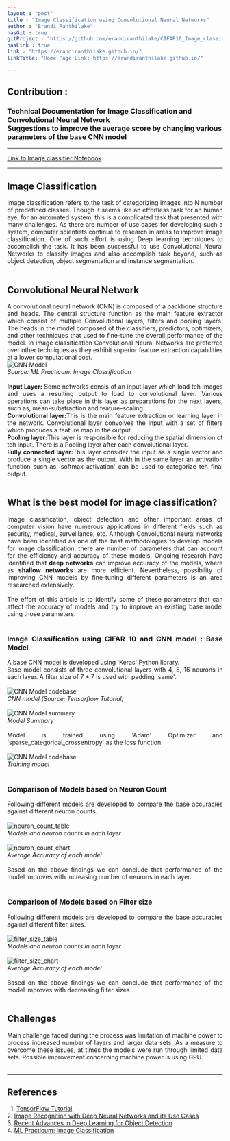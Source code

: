 ```yaml
---
layout : "post"
title : "Image Classification using Convolutional Neural Networks"
author : "Erandi Ranthilake"
hasGit : true
gitProject : "https://github.com/erandiranthilake/CIFAR10_Image_classification"
hasLink : true
link : "https://erandiranthilake.github.io/"
linkTitle: "Home Page Link: https://erandiranthilake.github.io/"

---
```

<h2>Contribution :</h2>
<h3>Technical Documentation for Image Classification and Convolutional Neural Network<br>
Suggestions to improve the average score by changing various parameters of the base CNN model </h3>
<hr>

<a href="https://github.com/erandiranthilake/CIFAR10_Image_classification">Link to Image classifier Notebook</a><br>
<hr>

<div style="text-align: justify"> 
<h2>Image Classification</h2>
Image classification refers to the task of categorizing images into N number of predefined classes. Though it seems like an effortless task for an human eye, for an automated system, this is a complicated task that presented with many challenges. As there are number of use cases for developing such a system, computer scientists continue to research in areas to improve image classification. One of such effort is using Deep learning techniques to accomplish the task. It has been successful to use Convolutional Neural Networks to classify images and also accomplish task beyond, such as object detection, object segmentation and instance segmentation.<br><br>

<h2>Convolutional Neural Network</h2>
A convolutional neural network (CNN) is composed of a backbone structure and heads. The central structure function as the main feature extractor which consist of multiple Convolutional layers, filters and pooling layers. The heads in the model composed of the classifiers, predictors, optimizers, and other techniques that used to fine-tune the overall performance of the model.
In image classification Convolutional Neural Networks are preferred over other techniques as they exhibit superior feature extraction capabilities at a lower computational cost.<br>
<img src="https://raw.githubusercontent.com/erandiranthilake/erandiranthilake.github.io/gh-pages/images/CNN_model.JPG" alt="CNN Model"><br>
<i>Source: ML Practicum: Image Classification</i>
<br><br>
<b>Input Layer:</b> Some networks consis of an input layer which load teh images and uses a resulting output to load to convolutional layer. Various operations can take place in this layer as preparations for the next layers, such as, mean-substraction and feature-scaling.
<br>
<b>Convolutional layer:</b>This is the main feature extraction or learning layer in the network. Convolutional layer convolves the input with a set of filters which produces a feature map in the output.
<br>
<b>Pooling layer:</b>This layer is responsible for reducing the spatial dimension of teh input. There is a Pooling layer after each convolutional layer.
<br>
<b>Fully connected layer:</b>This layer consider the input as a single vector and produce a single vector as the output. With in the same layer an activation function such as 'softmax activation' can be used to categorize teh final output.
<br><br>

<h2>What is the best model for image classification?</h2>
Image classification, object detection and other important areas of computer vision have numerous applications in different fields such as security, medical, surveillance, etc. Although Convolutional neural networks have been identified as one of the best methodologies to develop models for image classification, there are number of parameters that can account for the efficiency and accuracy of these models. Ongoing research have identified that <b>deep networks</b> can improve accuracy of the models, where as <b>shallow networks</b> are more efficient. Nevertheless, possibility of improving CNN models by fine-tuning different parameters is an area researched extensively.
<br><br>
The effort of this article is to identify some of these parameters that can affect the accuracy of models and try to improve an existing base model using those parameters.
<br><br>

<h3>Image Classification using CIFAR 10 and CNN model : <b>Base Model</b></h3>
A base CNN model is developed using 'Keras' Python library.<br>
Base model consists of three convolutional layers with 4, 8, 16 neurons in each layer. A filter size of 7 * 7 is used with padding 'same'.
<br><br>
<img src="https://raw.githubusercontent.com/erandiranthilake/erandiranthilake.github.io/gh-pages/images/model_code.JPG" alt="CNN Model codebase"><br>
<i>CNN model (Source: Tensorflow Tutorial)</i>
<br><br>
<img src="https://raw.githubusercontent.com/erandiranthilake/erandiranthilake.github.io/gh-pages/images/model_summary.JPG" alt="CNN Model summary"><br>
<i>Model Summary</i>
<br><br>
Model is trained using 'Adam' Optimizer and 'sparse_categorical_crossentropy' as the loss function.
<br><br>
<img src="https://raw.githubusercontent.com/erandiranthilake/erandiranthilake.github.io/gh-pages/images/model_train.JPG" alt="CNN Model codebase"><br>
<i>Training model</i>
<br><br>

<h3>Comparison of Models based on Neuron Count</h3>
Following different models are developed to compare the base accuracies against different neuron counts.
<br><br>
<img src="https://raw.githubusercontent.com/erandiranthilake/erandiranthilake.github.io/gh-pages/images/neuron_count_box.JPG" alt="neuron_count_table"><br>
<i>Models and neuron counts in each layer</i>
<br><br>
<img src="https://raw.githubusercontent.com/erandiranthilake/erandiranthilake.github.io/gh-pages/images/neuron_count_chart.JPG" alt="neuron_count_chart"><br>
<i>Average Accuracy of each model</i>
<br><br>
Based on the above findings we can conclude that performance of the model improves with increasing number of neurons in each layer.
<br><br>

<h3>Comparison of Models based on Filter size</h3>
Following different models are developed to compare the base accuracies against different filter sizes.
<br><br>
<img src="https://raw.githubusercontent.com/erandiranthilake/erandiranthilake.github.io/gh-pages/images/filter_size_table.JPG" alt="filter_size_table"><br>
<i>Models and neuron counts in each layer</i>
<br><br>
<img src="https://raw.githubusercontent.com/erandiranthilake/erandiranthilake.github.io/gh-pages/images/filter_size_chart.JPG" alt="filter_size_chart"><br>
<i>Average Accuracy of each model</i>
<br><br>
Based on the above findings we can conclude that performance of the model improves with decreasing filter sizes.
<br><br>

<h2>Challenges</h2>
Main challenge faced during the process was limitation of machine power to process increased number of layers and larger data sets. As a measure to overcome these issues, at times the models were run through limited data sets. Possible improvement concerning machine power is using GPU.
<br><br>

<hr>

<h2>References</h2> 
1. <a href="https://www.tensorflow.org/tutorials/images/cnn">TensorFlow Tutorial</a><br>
2. <a href="https://www.altexsoft.com/blog/image-recognition-neural-networks-use-cases/">Image Recognition with Deep Neural Networks and its Use Cases</a><br>
3. <a href="https://www.researchgate.net/profile/Wu-Xiongwei/publication/335135074_Recent_Advances_in_Deep_Learning_for_Object_Detection/links/5e27f1c8a6fdcc70a140e4ac/Recent-Advances-in-Deep-Learning-for-Object-Detection.pdf">Recent Advances in Deep Learning for Object Detection</a><br>
4. <a href="https://developers.google.com/machine-learning/practica/image-classification/convolutional-neural-networks">ML Practicum: Image Classification</a><br>
<br><br>

</div>
